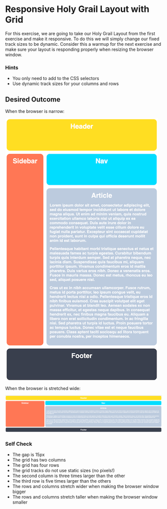 # Responsive Holy Grail Layout with Grid

For this exercise, we are going to take our Holy Grail Layout from the first exercise and make it responsive. To do this we will simply change our fixed track sizes to be dynamic. Consider this a warmup for the next exercise and make sure your layout is responding properly when resizing the browser window.

### Hints

-   You only need to add to the CSS selectors
-   Use dynamic track sizes for your columns and rows

## Desired Outcome

When the browser is narrow:

![desired outcome narrow](./desired-outcome-narrow.png)

When the browser is stretched wide:

![desired outcome wide](./desired-outcome-wide.png)

### Self Check

-   The gap is 15px
-   The grid has two columns
-   The grid has four rows
-   The grid tracks do not use static sizes (no pixels!)
-   The second column is three times larger than the other
-   The third row is five times larger than the others
-   The rows and columns stretch wider when making the browser window bigger
-   The rows and columns stretch taller when making the browser window smaller
